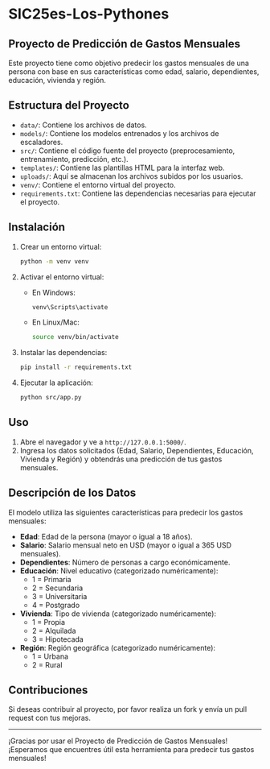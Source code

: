 # SIC25es-Los-Pythones

## Proyecto de Predicción de Gastos Mensuales

Este proyecto tiene como objetivo predecir los gastos mensuales de una persona con base en sus características como edad, salario, dependientes, educación, vivienda y región.

## Estructura del Proyecto

- `data/`: Contiene los archivos de datos.
- `models/`: Contiene los modelos entrenados y los archivos de escaladores.
- `src/`: Contiene el código fuente del proyecto (preprocesamiento, entrenamiento, predicción, etc.).
- `templates/`: Contiene las plantillas HTML para la interfaz web.
- `uploads/`: Aquí se almacenan los archivos subidos por los usuarios.
- `venv/`: Contiene el entorno virtual del proyecto.
- `requirements.txt`: Contiene las dependencias necesarias para ejecutar el proyecto.

## Instalación

1. Crear un entorno virtual:

   ```bash
   python -m venv venv
   ```

2. Activar el entorno virtual:
   
   - En Windows:
     ```bash
     venv\Scripts\activate
     ```
   - En Linux/Mac:
     ```bash
     source venv/bin/activate
     ```

3. Instalar las dependencias:

   ```bash
   pip install -r requirements.txt
   ```

4. Ejecutar la aplicación:

   ```bash
   python src/app.py
   ```

## Uso

1. Abre el navegador y ve a `http://127.0.0.1:5000/`.
2. Ingresa los datos solicitados (Edad, Salario, Dependientes, Educación, Vivienda y Región) y obtendrás una predicción de tus gastos mensuales.

## Descripción de los Datos

El modelo utiliza las siguientes características para predecir los gastos mensuales:

- **Edad**: Edad de la persona (mayor o igual a 18 años).
- **Salario**: Salario mensual neto en USD (mayor o igual a 365 USD mensuales).
- **Dependientes**: Número de personas a cargo económicamente.
- **Educación**: Nivel educativo (categorizado numéricamente):
  - 1 = Primaria
  - 2 = Secundaria
  - 3 = Universitaria
  - 4 = Postgrado
- **Vivienda**: Tipo de vivienda (categorizado numéricamente):
  - 1 = Propia
  - 2 = Alquilada
  - 3 = Hipotecada
- **Región**: Región geográfica (categorizado numéricamente):
  - 1 = Urbana
  - 2 = Rural

## Contribuciones

Si deseas contribuir al proyecto, por favor realiza un fork y envía un pull request con tus mejoras.

---

¡Gracias por usar el Proyecto de Predicción de Gastos Mensuales! ¡Esperamos que encuentres útil esta herramienta para predecir tus gastos mensuales!
```
